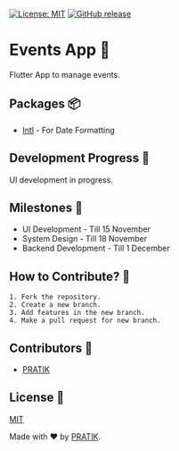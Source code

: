 [![License: MIT](https://img.shields.io/badge/License-MIT-yellow.svg)](https://opensource.org/licenses/MIT)  [![GitHub release](https://img.shields.io/badge/release-v0.0.1-green)](https://GitHub.com/pratikstemkar/events_app/releases/)  

# Events App :iphone:
Flutter App to manage events.

## Packages :package:
* [Intl](https://pub.dev/packages/intl) - For Date Formatting

## Development Progress :construction_worker:
UI development in progress.

## Milestones :wrench:
* UI Development - Till 15 November
* System Design - Till 18 November
* Backend Development - Till 1 December

## How to Contribute? :seedling:
```
1. Fork the repository.
2. Create a new branch.
3. Add features in the new branch.
4. Make a pull request for new branch.
```

## Contributors :busts_in_silhouette:
* [PRATIK](https://github.com/pratikstemkar)

## License :page_facing_up:
[MIT](https://opensource.org/licenses/MIT)

Made with ❤ by [PRATIK](https://github.com/pratikstemkar).
